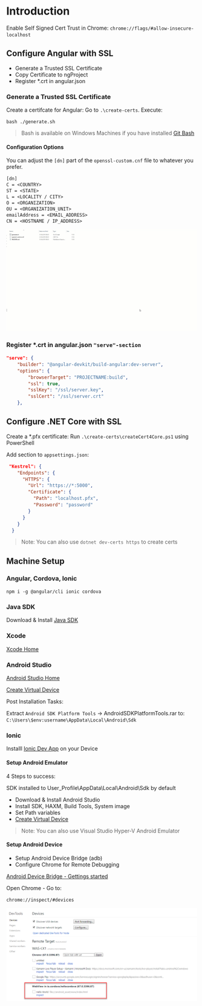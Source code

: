 # Introduction

Enable Self Signed Cert Trust in Chrome: `chrome://flags/#allow-insecure-localhost`

## Configure Angular with SSL

- Generate a Trusted SSL Certificate
- Copy Certificate to ngProject
- Register \*.crt in angular.json

### Generate a Trusted SSL Certificate

Create a certifcate for Angular: Go to `.\create-certs`. Execute:

```
bash ./generate.sh
```

> Bash is available on Windows Machines if you have installed [Git Bash](https://git-scm.com/downloads)

#### Configuration Options

You can adjust the `[dn]` part of the `openssl-custom.cnf` file to whatever you prefer.

```
[dn]
C = <COUNTRY>
ST = <STATE>
L = <LOCALITY / CITY>
O = <ORGANIZATION>
OU = <ORGANIZATION_UNIT>
emailAddress = <EMAIL_ADDRESS>
CN = <HOSTNAME / IP_ADDRESS>
```

![create-ssl](_images/create-ssl.gif)

### Register \*.crt in angular.json `"serve"-section`

```Json
"serve": {
    "builder": "@angular-devkit/build-angular:dev-server",
    "options": {
        "browserTarget": "PROJECTNAME:build",
        "ssl": true,
        "sslKey": "/ssl/server.key",
        "sslCert": "/ssl/server.crt"
    },
```

## Configure .NET Core with SSL

Create a \*.pfx certificate: Run `.\create-certs\createCert4Core.ps1` using PowerShell

Add section to `appsettings.json`:

```Json
 "Kestrel": {
    "Endpoints": {
      "HTTPS": {
        "Url": "https://*:5000",
        "Certificate": {
          "Path": "localhost.pfx",
          "Password": "password"
        }
      }
    }
  }
```

> Note: You can also use `dotnet dev-certs https` to create certs

## Machine Setup

### Angular, Cordova, Ionic

```
npm i -g @angular/cli ionic cordova
```

### Java SDK

Download & Install [Java SDK](https://www.oracle.com/technetwork/java/javase/downloads/java-archive-javase8-2177648.html)

### Xcode

[Xcode Home](https://developer.apple.com/xcode/)

### Android Studio

[Android Studio Home](https://developer.android.com/studio/)

[Create Virtual Device](https://developer.android.com/studio/run/managing-avds)

Post Installation Tasks:

Extract `Android SDK Platform Tools` -> AndroidSDKPlatformTools.rar to: `C:\Users\$env:username\AppData\Local\Android\Sdk`

### Ionic

Installl [Ionic Dev App](https://bit.ly/ionic-dev-app) on your Device

#### Setup Android Emulator

4 Steps to success:

SDK installed to User_Profile\AppData\Local\Android\Sdk by default

- Download & Install Android Studio
- Install SDK, HAXM, Build Tools, System image
- Set Path variables
- [Create Virtual Device](https://developer.android.com/studio/run/managing-avds)

> Note: You can also use Visual Studio Hyper-V Android Emulator

#### Setup Android Device

- Setup Android Device Bridge (adb)
- Configure Chrome for Remote Debugging

[Android Device Bridge - Gettings started](https://www.xda-developers.com/install-adb-windows-macos-linux/)

Open Chrome - Go to:

```
chrome://inspect/#devices
```

![Img Debugging](_Images/debug.png)
